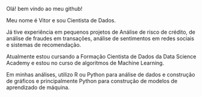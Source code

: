 Olá! bem vindo ao meu github!

Meu nome é Vitor e sou Cientista de Dados.

Já tive experiência em pequenos projetos de Análise de risco de crédito, de análise de fraudes em transações, análise de sentimentos em redes sociais e sistemas de recomendação. 

Atualmente estou cursando a Formação Cientista de Dados da Data Science Academy e estou no curso de algoritmos de Machine Learning.

Em minhas análises, utilizo R ou Python para análise de dados e construção de gráficos e principalmente Python para construção de modelos de aprendizado de máquina.


